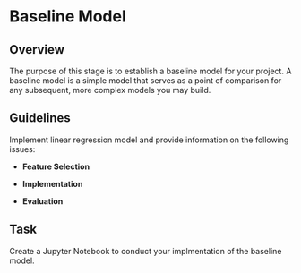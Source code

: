 # Baseline Model

## Overview

The purpose of this stage is to establish a baseline model for your project. A baseline model is a simple model that serves as a point of comparison for any subsequent, more complex models you may build.

## Guidelines

Implement linear regression model and provide information on the following issues:

- **Feature Selection**

- **Implementation**

- **Evaluation**

## Task

Create a Jupyter Notebook to conduct your implmentation of the baseline model.

